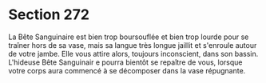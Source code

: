 # Section 272

La Bête Sanguinaire est bien trop boursouflée et bien trop lourde pour se traîner hors de
sa vase, mais sa langue très longue jaillit et s'enroule autour de votre jambe. Elle vous
attire alors, toujours inconscient, dans son bassin. L'hideuse Bête Sanguinair e pourra
bientôt se repaître de vous, lorsque votre corps aura commencé à se décomposer dans la
vase répugnante.